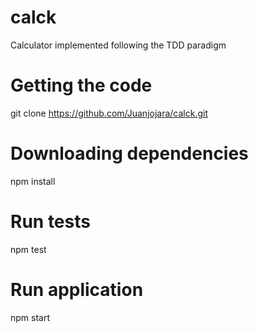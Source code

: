 # calck
Calculator implemented following the TDD paradigm

# Getting the code
git clone https://github.com/Juanjojara/calck.git

# Downloading dependencies
npm install

# Run tests
npm test

# Run application
npm start